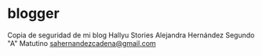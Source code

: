 # blogger
Copia de seguridad de mi blog Hallyu Stories
Alejandra Hernández
Segundo "A" Matutino
sahernandezcadena@gmail.com
